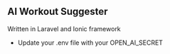 ## AI Workout Suggester

Written in Laravel and Ionic framework

- Update your .env file with your OPEN_AI_SECRET
